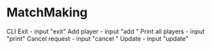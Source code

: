 # MatchMaking
CLI
Exit - input "exit"
Add player - input "add <id> <power>"
Print all players - input "print"
Cancel request - input "cancel <id>"
Update - input "update"

